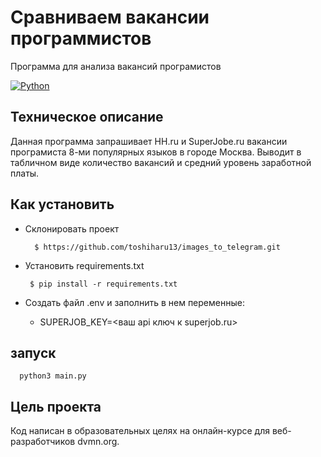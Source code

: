 # Сравниваем вакансии программистов
Программа для анализа вакансий програмистов

[![Python](https://img.shields.io/badge/-Python-464646?style=flat-square&logo=Python)](https://www.python.org/)

## Техническое описание
Данная программа запрашивает HH.ru и SuperJobe.ru вакансии програмиста 8-ми популярных языков в городе Москва. 
Выводит в табличном виде количество вакансий и средний уровень заработной платы.

## Как установить
- Cклонировать проект


        $ https://github.com/toshiharu13/images_to_telegram.git

 - Установить requirements.txt


        $ pip install -r requirements.txt

- Создать файл .env и заполнить в нем переменные:

   - SUPERJOB_KEY=<ваш api ключ к superjob.ru>

## запуск

      python3 main.py
## Цель проекта
Код написан в образовательных целях на онлайн-курсе для веб-разработчиков dvmn.org.

